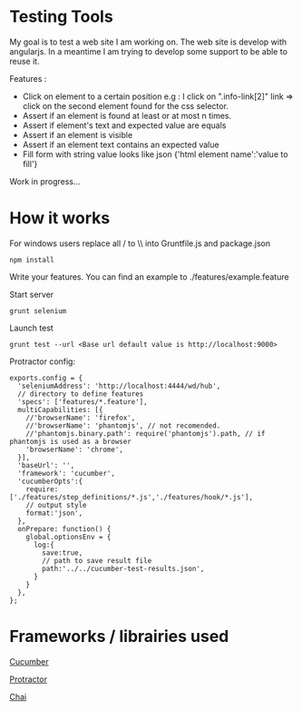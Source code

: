 Testing Tools
===
My goal is to test a web site I am working on. The web site is develop with angularjs. 
In a meantime I am trying to develop some support to be able to reuse it.

Features :

* Click on element to a certain position e.g : I click on ".info-link[2]" link => click on the second element found for the css selector.
* Assert if an element is found at least or at most n times.
* Assert if  element's text and expected value are equals
* Assert if an element is visible
* Assert if an element text contains an expected value 
* Fill form with string value looks like json {'html element name':'value to fill'}

Work in progress...

How it works
===

For windows users replace all / to \\\\ into Gruntfile.js and package.json

	npm install

Write your features.
You can find an example to ./features/example.feature

Start server 


	grunt selenium


Launch test 


	grunt test --url <Base url default value is http://localhost:9000> 


Protractor config:  

~~~
exports.config = {
  'seleniumAddress': 'http://localhost:4444/wd/hub',
  // directory to define features
  'specs': ['features/*.feature'],
  multiCapabilities: [{
	//'browserName': 'firefox',
	//'browserName': 'phantomjs', // not recomended. 
	//'phantomjs.binary.path': require('phantomjs').path, // if phantomjs is used as a browser
	'browserName': 'chrome',
  }],
  'baseUrl': '',
  'framework': 'cucumber',
  'cucumberOpts':{
  	require: ['./features/step_definitions/*.js','./features/hook/*.js'],
  	// output style
  	format:'json',
  },
  onPrepare: function() {
    global.optionsEnv = {
      log:{
        save:true,
        // path to save result file
        path:'../../cucumber-test-results.json',
      }
    }
  },
};
~~~

Frameworks / librairies used
===
[Cucumber]  

[Protractor] 

[Chai]


[CUCUMBER]:https://github.com/cucumber/cucumber-js
[PROTRACTOR]:https://angular.github.io/protractor/#/
[CHAI]:http://chaijs.com
[GRUNT]:http://gruntjs.com/
